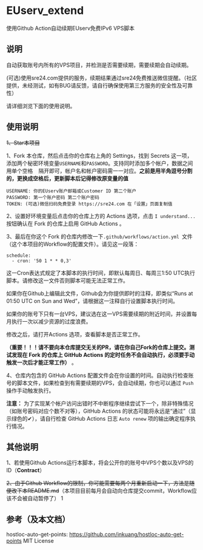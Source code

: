 # EUserv_extend
使用Github Action自动续期EUserv免费IPv6 VPS脚本

## 说明

自动获取账号内所有的VPS项目，并检测是否需要续期，需要续期会自动续期。

(可选)使用sre24.com提供的服务，续期结果通过sre24免费推送微信提醒。（社区提供，未经测试，如有BUG请反馈，请自行确保使用第三方服务的安全性及可靠性）

请详细浏览下面的使用说明。

## 使用说明

~~1、Star本项目~~

1、Fork 本仓库，然后点击你的仓库右上角的 Settings，找到 Secrets 这一项，添加两个秘密环境变量`USERNAME`和`PASSWORD`。支持同时添加多个帐户，数据之间用单个空格 ` ` 隔开即可，帐户名和帐户密码需一一对应。**之前是用半角逗号分割的，更换成空格后，更新脚本后记得修改原变量的值**

```
USERNAME: 你的EUserv账户邮箱或Customer ID 第二个账户
PASSWORD: 第一个账户密码 第二个账户密码
TOKEN: (可选)微信扫码免费登录 https://sre24.com 在「设置」页面复制值
```

2、设置好环境变量后点击你的仓库上方的 Actions 选项，点击 `I understand...` 按钮确认在 Fork 的仓库上启用 GitHub Actions 。

3、最后在你这个 Fork 的仓库内修改一下```.github/workflows/action.yml ```文件（这个本项目的Workflow的配置文件）。请见这一段落：

```
schedule:
  - cron: '50 1 * * 0,3'
```

这一Cron表达式规定了本脚本的执行时间，即默认每周日、每周三1:50 UTC执行脚本。请修改这一文件否则脚本可能无法正常工作。

如果你在Github上编辑此文件，Github会为你提供即时的注释，即类似“Runs at 01:50 UTC on Sun and Wed”，请根据这一注释自行设置脚本执行时间。

如果你的账号下只有一台VPS，建议选在这一VPS需要续期的附近时间，并设置每月执行一次以减少资源的过度浪费。

修改之后，请打开Actions 选项，查看脚本是否正常工作。

**（重要！！！请不要向本仓库提交无关的PR，请在你自己Fork的仓库上提交。测试发现在 Fork 的仓库上 GitHub Actions 的定时任务不会自动执行，必须要手动触发一次后才能正常工作）** 。

4、仓库内包含的 GitHub Actions 配置文件会在你设置的时间。自动执行检查账号的脚本文件，如果检查到有需要续期的VPS，会自动续期，你也可以通过 `Push` 操作手动触发执行。

**注意：** 为了实现某个帐户访问出错时不中断程序继续尝试下一个，除非特殊情况（如账号密码对应个数不对等），GitHub Actions 的状态可能将永远是“通过”（显示绿色的✔），请自行检查 GitHub Actions 日志 `Auto renew` 项的输出确定程序执行情况。

## 其他说明

1、若使用Github Actions运行本脚本，将会公开你的账号中VPS个数以及VPS的ID（**Contract**）

~~2、由于Github Workflow的限制，你可能需要每两个月重新启动一下，方法是随便改下本README.md~~（本项目目前每月会自动向仓库提交commit，Workflow应该不会被自动暂停了）
1
## 参考（及本文档）

hostloc-auto-get-points: https://github.com/inkuang/hostloc-auto-get-points  MIT License
